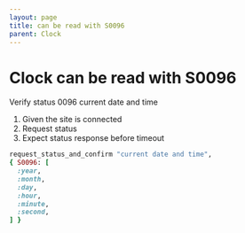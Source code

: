```yaml
---
layout: page
title: can be read with S0096
parent: Clock
---
```


# Clock can be read with S0096

Verify status 0096 current date and time

1. Given the site is connected
2. Request status
3. Expect status response before timeout

```ruby
request_status_and_confirm "current date and time",
{ S0096: [
  :year,
  :month,
  :day,
  :hour,
  :minute,
  :second,
] }
```

